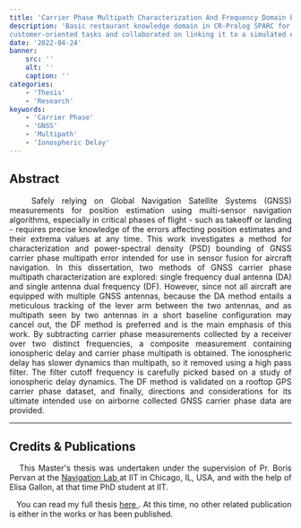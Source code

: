 ```yaml
---
title: 'Carrier Phase Multipath Characterization And Frequency Domain Bounding'
description: 'Basic restaurant knowledge domain in CR-Prolog SPARC for an autonomous agent to plan diverse 
customer-oriented tasks and collaborated on linking it to a simulated environment made with PyBullet.'
date: '2022-04-24'
banner:
    src: ''
    alt: ''
    caption: ''
categories:
    - 'Thesis'
    - 'Research'
keywords:
    - 'Carrier Phase'
    - 'GNSS'
    - 'Multipath'
    - 'Ionospheric Delay'
---
```


<!--**bold**
    *italics*
    ## headline
    ### subheadline
    #### subsubheadline -->
<div style="text-align: justify">

## Abstract
&nbsp;&nbsp;&nbsp;Safely relying on Global Navigation Satellite Systems (GNSS) measurements for position estimation using multi-sensor navigation algorithms, especially in critical phases of flight - such as takeoff or landing - requires precise knowledge of the errors affecting position estimates and their extrema values at any time. This work investigates a method for characterization and power-spectral density (PSD) bounding of GNSS carrier phase multipath error intended for use in sensor fusion for aircraft navigation. In this dissertation, two methods of GNSS carrier phase multipath characterization are explored: single frequency dual antenna (DA) and single antenna dual frequency (DF). However, since not all aircraft are equipped with multiple GNSS antennas, because the DA method entails a meticulous tracking of the lever arm between the two antennas, and as multipath seen by two antennas in a short baseline configuration may cancel out, the DF method is preferred and is the main emphasis of this work. By subtracting carrier phase measurements collected by a receiver over two distinct frequencies, a composite measurement containing ionospheric delay and carrier phase multipath is obtained. The ionospheric delay has slower dynamics than multipath, so it removed using a high pass filter. The filter cutoff frequency is carefully picked based on a study of ionospheric delay dynamics. The DF method is validated on a rooftop GPS carrier phase dataset, and finally, directions and considerations for its ultimate intended use on airborne collected GNSS carrier phase data are provided.

___

## Credits & Publications
&nbsp;&nbsp;&nbsp;This Master's thesis was undertaken under the supervision of Pr. Boris Pervan at the <a href = "http://www.navlab.iit.edu/" target = "_blank"> Navigation Lab </a> at IIT in Chicago, IL, USA, and with the help of Elisa Gallon, at that time PhD student at IIT.

&nbsp;&nbsp;&nbsp;You can read my full thesis <a href = "/MSThesis.pdf"> here </a>. At this time, no other related publication is either in the works or has been published. 

</div>